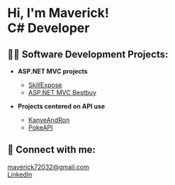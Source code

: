<h1>Hi, I'm Maverick! <br/>C# Developer</h1>

<h2>👨‍💻 Software Development Projects:</h2>

- <b>ASP.NET MVC projects</b>
  - [SkillExpose](https://github.com/PowerPigeon26/SkillExpose)
  - [ASP.NET MVC Bestbuy](https://github.com/PowerPigeon26/ASPNET)

- <b>Projects centered on API use</b>
  - [KanyeAndRon](https://github.com/PowerPigeon26/KanyeAndRon2)
  - [PokeAPI](https://github.com/PowerPigeon26/pokeAPI)

<h2> 🤳 Connect with me:</h2>

maverick72032@gmail.com </br>
[LinkedIn](https://github.com/joshmadakor1/Algorithms-Practice](https://www.linkedin.com/in/maverick-grayer-34aa73165/)https://www.linkedin.com/in/maverick-grayer-34aa73165/)
